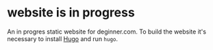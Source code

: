 website is in progress
=======

An in progres static website for deginner.com. To build the website it's necessary to install [Hugo](http://gohugo.io/) and run `hugo`.
